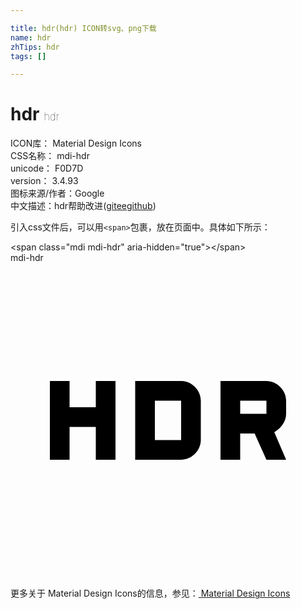 ```yaml
---

title: hdr(hdr) ICON转svg、png下载
name: hdr
zhTips: hdr
tags: []

---
```


# hdr  <small style="font-size: 60%;font-weight: 100">hdr</small>


<div class="detail-page">
<p>
<span>
ICON库：
<span class="badge-secondary badge">Material Design Icons</span> 
</span>
<br/>
<span>
CSS名称：
<span class="badge-secondary badge">mdi-hdr</span> 
</span>
<br/>
<span>
unicode：
<span class="badge-secondary badge">F0D7D</span> 
<copy-btn content='F0D7D' btn-title=""></copy-btn>
<copy-btn :content='String.fromCodePoint(parseInt("F0D7D", 16))' btn-title="复制U"></copy-btn>
</span>
<br/>
<span>
version：
<span class="badge-secondary badge">3.4.93</span> 
</span>
<br/>
<span>图标来源/作者：<span class="badge-light badge">Google</span></span> 
<br/>
<span class="zh-detail">中文描述：<span class="badge-primary badge">hdr</span><span class="help-link"><span>帮助改进</span>(<a href="https://gitee.com/liuwave/icon-helper/edit/master/json/material/hdr.json" target="_blank" rel="noopener noreferrer">gitee</a><a href="https://github.com/liuwave/icon-helper/edit/master/json/material/hdr.json" target="_blank" rel="noopener noreferrer">github</a></span>)</span><br/>
</p>
</div>
<div class="alert alert-dark">
  <i class="mdi mdi-hdr mdi-48px"></i>
  <i class="mdi mdi-hdr mdi-36px"></i>
  <i class="mdi mdi-hdr mdi-24px"></i>
  <i class="mdi mdi-hdr mdi-18px"></i>
</div>
<div>
  <p>引入css文件后，可以用<code>&lt;span&gt;</code>包裹，放在页面中。具体如下所示：    
  </p>
  <div class="alert alert-primary" style="font-size: 14px">
    &lt;span class="mdi mdi-hdr" aria-hidden="true"&gt;&lt;/span&gt;
    <copy-btn content='<span class="mdi mdi-hdr" aria-hidden="true"></span>'></copy-btn>
  </div>
  <div class="alert alert-secondary">
    <i class="mdi mdi-hdr"
    style="font-size: 24px"
    aria-hidden="true"></i> mdi-hdr
    <copy-btn content="mdi-hdr" btn-title="复制图标名称"></copy-btn>
  </div>
</div>
<div id="svg" class="svg-wrap">
<svg xmlns="http://www.w3.org/2000/svg" viewBox="0 0 24 24"><path d="M21,11.5V10.5C21,9.7 20.3,9 19.5,9H16V15H17.5V13H18.6L19.5,15H21L20.1,12.9C20.6,12.6 21,12.1 21,11.5M19.5,11.5H17.5V10.5H19.5V11.5M6.5,11H4.5V9H3V15H4.5V12.5H6.5V15H8V9H6.5V11M13,9H9.5V15H13C13.8,15 14.5,14.3 14.5,13.5V10.5C14.5,9.7 13.8,9 13,9M13,13.5H11V10.5H13V13.5Z" /></svg>
</div>
<detail full-name='mdi-hdr'></detail>
    
<div><p>更多关于 Material Design Icons的信息，参见：<a target="_blank" href="https://iconhelper.cn/material.html"> Material Design Icons</a>
</p></div>
